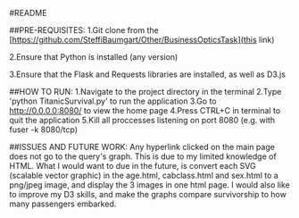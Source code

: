 #README

##PRE-REQUISITES:
1.Git clone from the [https://github.com/SteffiBaumgart/Other/BusinessOpticsTask](this link)

2.Ensure that Python is installed (any version)

3.Ensure that the Flask and Requests libraries are installed, as well as D3.js

##HOW TO RUN:
1.Navigate to the project directory in the terminal
2.Type 'python TitanicSurvival.py' to run the application
3.Go to http://0.0.0.0:8080/ to view the home page
4.Press CTRL+C in terminal to quit the application
5.Kill all proccesses listening on port 8080 (e.g. with fuser -k 8080/tcp) 

##ISSUES AND FUTURE WORK:
Any hyperlink clicked on the main page does not go to the query's graph. This is due to my limited knowledge of HTML. What I would want to due in the future, is convert each SVG (scalable vector graphic) in the age.html, cabclass.html and sex.html to a png/jpeg image, and display the 3 images in one html page. I would also like to improve my D3 skills, and make the graphs compare survivorship to how many passengers embarked. 
